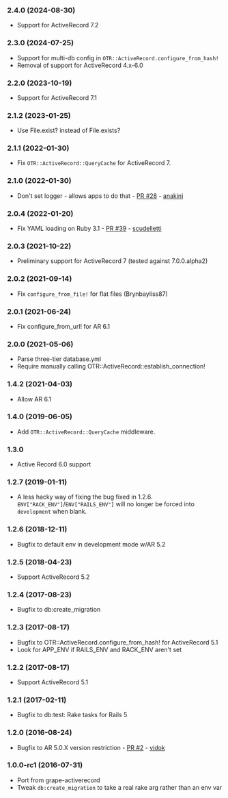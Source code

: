 ### 2.4.0 (2024-08-30)
* Support for ActiveRecord 7.2

### 2.3.0 (2024-07-25)
* Support for multi-db config in `OTR::ActiveRecord.configure_from_hash!`
* Removal of support for ActiveRecord 4.x-6.0

### 2.2.0 (2023-10-19)
* Support for ActiveRecord 7.1

### 2.1.2 (2023-01-25)
* Use File.exist? instead of File.exists?

### 2.1.1 (2022-01-30)
* Fix `OTR::ActiveRecord::QueryCache` for ActiveRecord 7.

### 2.1.0 (2022-01-30)
* Don't set logger - allows apps to do that - [PR #28](https://github.com/jhollinger/otr-activerecord/pull/28) - [anakinj](https://github.com/anakinj)

### 2.0.4 (2022-01-20)
* Fix YAML loading on Ruby 3.1 - [PR #39](https://github.com/jhollinger/otr-activerecord/pull/39) - [scudelletti](https://github.com/scudelletti)

### 2.0.3 (2021-10-22)
* Preliminary support for ActiveRecord 7 (tested against 7.0.0.alpha2)

### 2.0.2 (2021-09-14)
* Fix `configure_from_file!` for flat files (Brynbayliss87)

### 2.0.1 (2021-06-24)
* Fix configure_from_url! for AR 6.1

### 2.0.0 (2021-05-06)
* Parse three-tier database.yml
* Require manually calling OTR::ActiveRecord::establish_connection!

### 1.4.2 (2021-04-03)
* Allow AR 6.1

### 1.4.0 (2019-06-05)
* Add `OTR::ActiveRecord::QueryCache` middleware.

### 1.3.0
* Active Record 6.0 support

### 1.2.7 (2019-01-11)
* A less hacky way of fixing the bug fixed in 1.2.6. `ENV["RACK_ENV"]`/`ENV["RAILS_ENV"]` will no longer be forced into `development` when blank.

### 1.2.6 (2018-12-11)
* Bugfix to default env in development mode w/AR 5.2

### 1.2.5 (2018-04-23)
* Support ActiveRecord 5.2

### 1.2.4 (2017-08-23)
* Bugfix to db:create_migration

### 1.2.3 (2017-08-17)
* Bugfix to OTR::ActiveRecord.configure_from_hash! for ActiveRecord 5.1
* Look for APP_ENV if RAILS_ENV and RACK_ENV aren't set

### 1.2.2 (2017-08-17)
* Support ActiveRecord 5.1

### 1.2.1 (2017-02-11)
* Bugfix to db:test: Rake tasks for Rails 5

### 1.2.0 (2016-08-24)
* Bugfix to AR 5.0.X version restriction - [PR #2](https://github.com/jhollinger/otr-activerecord/pull/2) - [vidok](https://github.com/vidok)

### 1.0.0-rc1 (2016-07-31)
* Port from grape-activerecord
* Tweak `db:create_migration` to take a real rake arg rather than an env var
